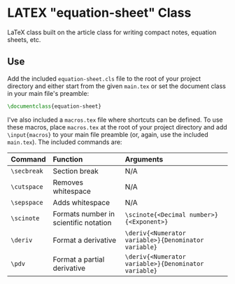 # LATEX "equation-sheet" Class

LaTeX class built on the article class for writing compact notes, equation sheets, etc.


## Use

Add the included `equation-sheet.cls` file to the root of your project directory and either start from the given `main.tex` or set the document class in your main file's preamble:

```tex
\documentclass{equation-sheet}
```

I've also included a `macros.tex` file where shortcuts can be defined. To use these macros, place `macros.tex` at the root of your project directory and add `\input{macros}` to your main file preamble (or, again, use the included `main.tex`). The included commands are:

| Command     | Function                              | Arguments                                            |
| :---------- | :------------------------------------ | :--------------------------------------------------- |
| `\secbreak` | Section break                         | N/A                                                  |
| `\cutspace` | Removes whitespace                    | N/A                                                  |
| `\sepspace` | Adds whitespace                       | N/A                                                  |
| `\scinote`  | Formats number in scientific notation | `\scinote{<Decimal number>}{<Exponent>}`             |
| `\deriv`    | Format a derivative                   | `\deriv{<Numerator variable>}{Denominator variable}` |
| `\pdv`      | Format a partial derivative           | `\deriv{<Numerator variable>}{Denominator variable}` |